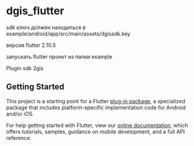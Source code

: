 # dgis_flutter


sdk ключ должен находиться в example/android/app/src/main/assets/dgissdk.key

версия flutter 2.10.5

запускать flutter проект из папки example

Plugin sdk 2gis

## Getting Started

This project is a starting point for a Flutter
[plug-in package](https://flutter.dev/developing-packages/),
a specialized package that includes platform-specific implementation code for
Android and/or iOS.

For help getting started with Flutter, view our
[online documentation](https://flutter.dev/docs), which offers tutorials,
samples, guidance on mobile development, and a full API reference.

